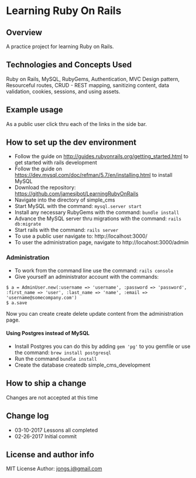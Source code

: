 # Learning Ruby On Rails

## Overview

A practice project for learning Ruby on Rails.

## Technologies and Concepts Used
   
Ruby on Rails, MySQL, RubyGems, Authentication, MVC Design pattern, Resourceful routes, CRUD - REST mapping, sanitizing content, data validation, cookies, sessions, and using assets.

## Example usage
As a public user click thru each of the links in the side bar.

## How to set up the dev environment
* Follow the guide on http://guides.rubyonrails.org/getting_started.html to get started with rails development
* Follow the guide on https://dev.mysql.com/doc/refman/5.7/en/installing.html to install MySQL
* Download the repository: https://github.com/jamesjbot/LearningRubyOnRails
* Navigate into the directory of simple_cms
* Start MySQL with the command: `mysql.server start`
* Install any necessary RubyGems with the command: `bundle install`
* Advance the MySQL server thru migrations with the command: `rails db:migrate`
* Start rails with the command: `rails server`
* To use a public user navigate to: http://localhost:3000/
* To user the administration page, navigate to http://locahost:3000/admin

### Administration
* To work from the command line use the command: `rails console`
* Give yourself an administrator account with the commands: 
```
$ a = AdminUser.new(:username => 'username', :password => 'password', :first_name => 'user', :last_name => 'name', :email => 'username@somecompany.com')
$ a.save
```
Now you can create create delete update content from the administration page.

#### Using Postgres instead of MySQL
* Install Postgres you can do this by adding `gem 'pg'` to you gemfile or use the command: `brew install postgresql`
* Run the command `bundle install`
* Create the database createdb simple_cms_development



## How to ship a change
Changes are not accepted at this time
 
## Change log
* 03-10-2017 Lessons all completed
* 02-26-2017 Initial commit

## License and author info
MIT License
Author: jongs.j@gmail.com
